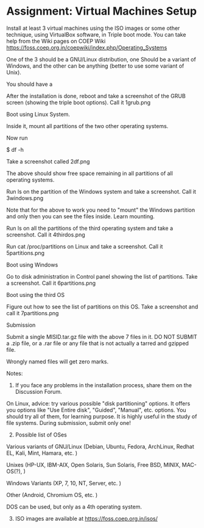 # Assignment: Virtual Machines Setup

Install at least 3 virtual machines using the ISO images or some other technique, using VirtualBox software, in Triple boot mode.  You can take help from the Wiki pages on COEP Wiki   https://foss.coep.org.in/coepwiki/index.php/Operating_Systems 

One of the 3 should be a GNU/Linux distribution, one Should be a variant of Windows, and the other can be anything (better to use some variant of Unix).

You should have a

After the installation is done, reboot and take a screenshot of the GRUB screen (showing the triple boot options). Call it  1grub.png

Boot using Linux System.

Inside it, mount all partitions of the two other operating systems.

Now run

$ df -h

Take a screenshot called  2df.png

The above should show free space remaining in all partitions of all operating systems.

Run ls on the partition of the Windows system and take a screenshot. Call it 3windows.png

Note that for the above to work you need to "mount" the Windows partition and only then you can see the files inside. Learn mounting.

Run ls on all the partitions of the third operating system and take a screenshot. Call it 4thirdos.png

Run cat /proc/partitions on Linux and take a screenshot. Call it 5partitions.png

Boot using Windows

Go to disk administration in Control panel showing the list of partitions. Take a screenshot. Call it  6partitions.png

Boot using the third OS

Figure out how to see the list of partitions on this OS. Take a screenshot and call it  7partitions.png

Submission

Submit a single MISID.tar.gz file with the above 7 files in it.  DO NOT SUBMIT a  .zip file, or a .rar file or any file that is not actually a tarred and gzipped file.

Wrongly named files will get zero marks.

Notes:

1) If you face any problems in the installation process, share them on the Discussion Forum.

On Linux, advice: try various possible "disk partitioning" options. It offers you options like "Use Entire disk", "Guided", "Manual", etc. options. You should try all of them, for learning purpose. It is highly useful in the study of file systems. During submission, submit only one!

2) Possible list of OSes

Various variants of GNU/Linux (Debian, Ubuntu, Fedora, ArchLinux, Redhat EL, Kali, Mint, Hamara, etc. )

Unixes (HP-UX, IBM-AIX, Open Solaris, Sun Solaris, Free BSD, MINIX, MAC-OS(?),  )

Windows Variants (XP, 7, 10, NT, Server, etc. )

Other (Android, Chromium OS, etc. )

DOS can be used, but only as a 4th operating system.

3) ISO images are available at https://foss.coep.org.in/isos/
